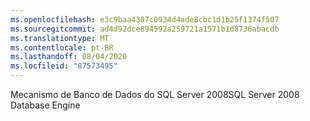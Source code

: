 ```yaml
---
ms.openlocfilehash: e3c9baa4307c0934d4ade8cbc1d1b25f1374f507
ms.sourcegitcommit: ad4d92dce894592a259721a1571b1d8736abacdb
ms.translationtype: MT
ms.contentlocale: pt-BR
ms.lasthandoff: 08/04/2020
ms.locfileid: "87573495"
---
```

<span data-ttu-id="bda75-101">Mecanismo de Banco de Dados do SQL Server 2008</span><span class="sxs-lookup"><span data-stu-id="bda75-101">SQL Server 2008 Database Engine</span></span>
